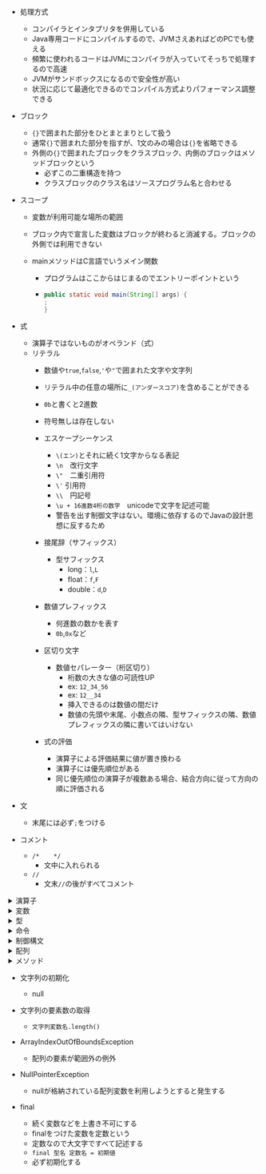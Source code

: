 
- 処理方式
  - コンパイラとインタプリタを併用している
  - Java専用コードにコンパイルするので、JVMさえあればどのPCでも使える
  - 頻繁に使われるコードはJVMにコンパイラが入っていてそっちで処理するので高速
  - JVMがサンドボックスになるので安全性が高い
  - 状況に応じて最適化できるのでコンパイル方式よりパフォーマンス調整できる

- ブロック
  - `{}`で囲まれた部分をひとまとまりとして扱う
  - 通常`{}`で囲まれた部分を指すが、1文のみの場合は`{}`を省略できる
  - 外側の`{}`で囲まれたブロックをクラスブロック、内側のブロックはメソッドブロックという
    - 必ずこの二重構造を持つ
    - クラスブロックのクラス名はソースプログラム名と合わせる

- スコープ
  - 変数が利用可能な場所の範囲
  - ブロック内で宣言した変数はブロックが終わると消滅する。ブロックの外側では利用できない

  - mainメソッドはC言語でいうメイン関数
    - プログラムはここからはじまるのでエントリーポイントという
    - ```Java
      public static void main(String[] args) {
      ;
      }
      ```

- 式
  - 演算子ではないものがオペランド（式）
  - リテラル
    - 数値や`true`,`false`,`'`や`"`で囲まれた文字や文字列
    - リテラル中の任意の場所に`_(アンダースコア)`を含めることができる
    - `0b`と書くと2進数
    - 符号無しは存在しない

    - エスケープシーケンス
      - `\(エン)`とそれに続く1文字からなる表記
      - `\n`　改行文字
      - `\"`　二重引用符
      - `\'` 引用符
      - `\\`　円記号
      - `\u + 16進数4桁の数字`　unicodeで文字を記述可能
      - 警告を出す制御文字はない。環境に依存するのでJavaの設計思想に反するため

    - 接尾辞（サフィックス）
      - 型サフィックス
        - long：`l`,`L`
        - float：`f`,`F`
        - double：`d`,`D`
 
    - 数値プレフィックス
      - 何進数の数かを表す
      - `0b`,`0x`など
       
    - 区切り文字
      - 数値セパレーター（桁区切り）
        - 桁数の大きな値の可読性UP
        - ex: `12_34_56`
        - ex: `12__34`
        - 挿入できるのは数値の間だけ
        - 数値の先頭や末尾、小数点の隣、型サフィックスの隣、数値プレフィックスの隣に書いてはいけない

    - 式の評価
      - 演算子による評価結果に値が置き換わる
      - 演算子には優先順位がある
      - 同じ優先順位の演算子が複数ある場合、結合方向に従って方向の順に評価される

- 文
  - 末尾には必ず`;`をつける

- コメント
  - `/*    */`
    - 文中に入れられる
  - `//       `
    - 文末`//`の後がすべてコメント
   

<details>
<summary>演算子</summary>
  
- 算術演算子
   - 左右の数値オペランドを使って四則計算を行う演算子
     
| 演算子 | 機能 | 優先順位 | 評価の方向 | 評価の例 |
| ---- | ---- | ---- | ---- | ---- |
| + | 加算 | 5 | 左 → 右 | 3 + 5 →8 |
| - | 減算 | 5 | 左 → 右 | 10 - 3 → 7 |
| * | 乗算 | 4 | 左 → 右 | 3 * 2 → 6 |
| / | 除算 | 4 | 左 → 右 | 3.2 / 2 → 1.6  9 / 2 → 4 |
| % | 剰余 | 4 | 左 → 右 | 9 % 2 → 1 |

- 文字列結合演算子
    | コード | 結果 | 起きていること |
    |----|----|----|
    | "文字列" + 10 | 文字列10 | 10が文字列の末尾に連結され、10までの文字列になる |
    | 10 + 10 + "文字列" | 20文字列 | 先に10 + 10が計算され、文字列が連結される |
    | "文字列" + 10 + 'a' | 文字列10a | 文字列に10とaが順に連結されて全体が文字列になる |
    | "文字列" + 10 + 10 | 文字列1010 | 文字列に10と10が順に連結され全体が文字列になる |
    | "文字列" + (10 + 10) | 文字列20 | ()がついているので先に10 + 10が計算され、20が文字列に連結され全体が文字列になる |
    | 'a' + 10 + 10 | 117 | aの文字コードの数字が97で、一文字はint型の文字コードとなるので、97 + 10 + 10されてintの117が出力される |

- 代入演算子
   - `=`演算子
     - 右辺を左辺に代入
     - 優先順位 15
     - 左 ← 右 結合
     - `a = 10` → `a`(中身は10）

- 複合代入演算子
    | 演算子 | 機能 | 優先順位 | 結合 |
    |----|----|----|----|
    | += | 左辺と右辺を加算して左辺に代入 | 15 | 左 ← 右 |
    | -= | 左辺と右辺を減算して左辺に代入 | 15 | 左 ← 右 |
    | *= | 左辺と右辺を乗算して左辺に代入 | 15| 左 ← 右 |
    | /= | 左辺と右辺を除算して左辺に代入 | 15 | 左 ← 右 |
    | %= | 左辺と右辺を除算し、その余りを左辺に代入 | 15 | 左 ← 右 |
    | += | 左辺の後に右辺を連結して代入 | 15 | 左 ← 右 |

- インクリメント/デクリメント演算子
    | 演算子 | 機能 | 優先順位 | 結合 |
    |----|----|----|----|
    | ++ | 値を1増やす | 1 | 左 → 右 |
    | -- | 値を1減らす | 1 | 左 → 右 |
    
- 文字列結合演算子

- 関係演算子
  - `==`
    - 左辺と右辺が等しい
  - `!=`
    - 左辺と右辺が異なる
  - `>`
    - 左辺が右辺より大きい
  - `<`
    - 左辺が右辺より小さい
  - `>=`
    - 左辺が右辺より大きいか等しい
  - `<=`
    - 左辺が右辺より小さいか等しい

- 論理演算子
  - `&&`
    - 左辺と右辺両方の評価が`true`なら、`true`
  - `||`
    - 左辺か右辺どちらか一方でも`true`なら、`true`
  - `!` (否定演算子)
    - `!`に続く条件式に合っていなければ`true`

 - 短絡評価（ショートサーキット）
   - `&&`は左辺が`false`なら右辺の評価は行わない
   - `||`は左辺が`true`なら右辺の評価は行わない

 - 両辺を必ず評価する論理演算子
   - `&`, `|`
     `&`と`|`がそれぞれひとつずつであれば、短絡評価を行わず、両辺を評価する

</details>

<details>
<summary>変数</summary>
	
- 変数宣言
  - `型名 変数名;`
  - ex: `int a;`
  - 宣言時に代入して初期化が可能
    - `型名 変数名 = 値;`
  
- 変数名
  - 変数など自分で名前をつけるものに使える文字を識別子という
  - 1文字目
    - 小文字と大文字の英字、`_(アンダーバー)`、`$(ドル)`
  - 2文字目
    - 1文字目のものに加え、数字
  - 予約語は不可
  - Java8までは`_(アンダーバー)`のみの変数名が利用可能だったが現在は不可
  - 慣習的には、変数名の1文字目は小文字にする。ただし、複数の単語をつなげて変数名にする場合は2つ目以降の単語の先頭を大文字にする

  - 変数を初期化せずコンパイルするとエラーになる

</details>

<details>
<summary>型</summary>
	
- 基本型(プリミティブ型)
  - 整数型
    - 整数型
      - int
        - 整数のデフォルトはint
        - 4バイト
  
      - short
        - 1バイト
        
      - long
        - 8バイト
        
      - byte
        - 1バイト
        
    - 小数型
      - double
        - 実数のデフォルトはdouble
          - 8バイト
          
      - float
        - 4バイト
        
    - 文字
      - char
      - `''`(シングルクォーテーション)で囲む
        - 1文字**2バイト**
        
    - 真偽値
      - boolean
        - `true`か`false`を返す
        - 処理系によるが1バイトが多い
        
- 参照型
  - null
    - 参照型変数に代入可能
    - どこも参照していない状態にする
    - `null`を代入してどこも参照していない状態にすることを「参照を切る」という
      
  - 文字列型
      - Strinig
        - `""`で囲む
        - テキストブロック
          - 改行の多い文字列で直感的に記述する方法
          - 2つの`"""`で囲まれた文字列を表記したままの文字列情報として解釈される
          - 開始の`"""`の後ろには文字列情報を書いてはならず、すぐに改行しなければならない
          - 2つの`"""`の空いたの各行のうち、最も左側に文字を記述した部分を複数行リテラルの左端と見なす
          - 2つの`"""`内の各行の左端までの空間と、後ろの`"""`の前の空間はスペースかタブかどちらかに統一すると実行結果が揃う

- 型変換
  - 小さい型から大きい型に変換する際は明示しなくても自動でやってくれる
  - 大きい型から小さい型に変換する際は明示しないとエラーになる
  - ex: ```Java
          double a = 5.3;
          int b = a; // 「bの値は"5"にならない。エラーになる」
       ```
    - byte型とshort型の変数にint型を代入することは、実害のない範囲で例外的に認められている
       
  - キャスト演算子
    - 変数の前に(型名)を記述すると、`()`内の型に変換する
    - ex: :`int a = (int)3.2;`

  - 演算時の自動型変換
    - 異なる型で演算を行うと、意味的に大きな型に統一されてから演算される
    - byte < short < int < long < float < double

  - byteとshortの演算時強制型変換
    - 演算時も強制的にint型に変換される
    - byte型のb1とb2を足す場合`byte a = b1 + b2`ではなく`int a = b1 + b2`とする

  - 文字列を含む演算時の型変換
    - 片方のオペランドがString型なら、もう一方もString型に変換してから連結する
</details>

<details>
<summary>命令</summary>

- 命令実行の文
  - `呼び出す命令の名前(引数);
- System.out.
  標準出力という意味
- println
  画面に出力して改行
- print
  画面に出力（改行はしない）

- キーボードからの入力を受け取る
  - `String str = new java.util.Scanner(System.in).nextLine();
    - nextLine()は文字列
  - int n = new java.util.Scanner(System.in).nextInt();
    - nextInt()は整数
  - Scanner
    - やや遅い
    - 自動変換(nextInt()など)
    - 簡単な標準入力に
  - BufferedReader
    - 高速
    - 自動変換できない
    - Integer.parseInt()で自分で変換が必要
    - 大量のデータやファイル処理に向いている

- equals
  - 文字列を比較するにはこの関数がいる
  - `文字列型の変数.equals(比較相手の文字列)`

- Math.max(a, b)
  - 引数2つを比較して大きい方を数値が返却される
- 文字列を数値に変換する
  - Integer.parseInt(str)
    - 整数に変換
  - Double.prseDouble(str)
    - 小数に変換
  - ```Java
       String c = "30";
		   System.out.println(Intrger.parseInt(c));
    ```
    - 上記コードも実現可能だが、Double型のcを再利用できないので、再利用したい場合は別で変数をとる
      - ```Java
           String c = "30";
           int n = Interger.parseInt(age);
           System.out.println(n);
        ```

  - Random()
    - Randomメソッドを呼び出す
      - int r = new java.util.Random().nextInt(90);
        - 以下の書き方と同じ
          - Random random = new Random();
          - int r = random.nextInt(90)
        - MathクラスのRandomメソッドでも可能
          - int r = (int)(Math.random()*90);
          - double型しか返らない
    - `nextInt(90)`の場合、0～89が返る。
      1から90にしたい場合は`nextInt(90) + 1`にする

</details>

<details>
<summary>制御構文</summary>

- 条件式
  - 条件式は、評価結果がtrueまたはfalseになるものでなければならない
  - 文字列の比較は`文字列型の変数.equals(比較相手の文字列)`で行う
  - 条件式内に`=`を使用するのは推奨されない

  - 論理演算子を用いた条件式
    - 2つ以上の条件を組み合わせられる
    - ex : `if (a > b && c == 5) {…`

- if文
  - ```Java
       boolean a = true;
       if (a == true) {
         /* 中略 */ ;
      　} else {
         /* 中略 */ ;
        }
    ```
  - if構文の種類
    - if-else構文
      - 通常の、ifの条件式に当てはまればifの中の文を、当てはまらなければelseの中の文を実行する
    - if構文
      - ifの条件式に当てはまらなければ何もしない場合、elseを省略できる
    - if-else if-else構文
      - falseのとき更に別の条件で分岐させる

- switch文
  - 条件式には整数（byte, short, int）、String, char型が使用可能
  - `switch`の直後の条件式は変数名を書く
  - `case`の直後には値を書き、その直後には`-> {処理内容}`を記述する
  - `default -> {処理内容}`の部分は条件に合致しないときの処理が不要な場合は省略可能
  - 値は複数設定でき、その値のcaseにbreakがなくても下のcaseに続くことはない
  - ex : ```Java
            int a = 1;
            switch (a) {
              case 1, 2 -> {
                System.out.println("x");
              }
              case 3 -> {
                System.out.println("y");
              }
              case 4, 5 -> {
                System.out.println("z");
              }
            }
         ```
  - 伝統的なswitch文
    - `case`の次の値の後に`:`をつける
    - `-> {}`は使わない
    - case内の文の最後に`break;`を置くとそのcase内の文の処理が終わるとswitch文を抜け出す
    - `break;`を置かなかった場合、下のcaseも続けて実行される
      - 複数の値を1つのcaseに設定するときは<br>
        `case 1, 2:`もしくは<br>
        ```Java
           case 1:
           case 2:
        ```<br>
        と記述する
        
      - ex : ```Java
                int a = 1;
                switch (a) {
                  case 1, 2:
                    System.out.println("x");
                    break;
                  case 3:
                    System.out.println("y");
                    break;
                  case 4, 5:
                    System.out.println("z");
                } 
             ```
  - switch式
    - 変数にswitch文全体を代入することで、変数を引用したとき、switch文の結果が変数に代入される
    - defaultは省略可能だが、変数に代入する際は必須
    - 伝統的なswitch文は使えない
    - ```Java
         String s = switch (a) {
           case 1 -> "w";
           case 2 -> "x";
           case 3 -> "y";
           default -> "z";
         };
         System.out.println("a");
      ```
      
- while文
  - `while ()`の()内の条件式がtrueの間、直後の{}で囲まれたブロック部分を繰り返し実行する
  - ```Java
       boolean a = true;
    while (a == true) {
      /* 中略 */ ;
    }
    ```

- do-while文
  - 最初に一度は必ず実行する
  - ex : ```Java
            do {
              a--;
            } while (a < 5);
         ```

- for文
  - 決まった回数だけ繰り返す
  - 必ずしも繰り返し条件や繰り返し時処理に利用した変数を、繰り返し条件でも使わなければならないわけではない
  - 繰り返し条件式内の各文は省略可能
      - ex: `for (;;)`
  - ex : ```Java
            for (int i = 0; i < 10; i++) {
              System.out.println("ABC");
            }
         ```

- 制御構造のネスト（入れ子）
  - ```Java
       for (int i = 1; i < 10; i++) {
			   for (int j = 1;  j < 10; j++) {
    ```

- 繰り返しの中断
  - break文
  - continue文
    
</details>

<details>
<summary>配列</summary>

- 配列の宣言
  - `型名[] 変数名`

- 要素の作成と代入
  - `配列変数名 = new 型名[要素数];`
  - ex: `a = new int[5];`

- 配列の宣言と要素の作成を同時に行う
  - `型名[] 配列変数名 = new 型名[要素数];`
  - ex: `int[] a = new int[5];

- 配列の作成と初期化
  - `型名[] 配列変数名 = new 型名[] {値1, 値2...};`または
  - ex: `int[] a = new int[] {10, 20...};`
  - `型名[] 配列変数名 = {値1, 値2...};`でも可
  - ex: `int[] a = {10, 20...};`

- 配列のメモリ
  - 配列変数と要素はメモリ上の別の場所に格納される。配列変数には先頭要素のアドレスが代入される

- 参照
  - 配列変数名を記述すると「この配列の実体のアドレスは○○です」と返す
  - メモリ上のアドレスを代入する変数を参照型という
  - array[n]としたとき、配列arrayからarray[0]のアドレスを見つけ、そこからn個後ろの区画を読み書きする

- 配列の代入
  - 別の配列に配列を代入すると同じ配列を参照するので、片方を変更するともう片方も変わる

- 配列を別の配列にコピーする
  - Arrays.copyOf()
    `型名[] コピー先配列名 = Arrays.copyOf(コピー元配列名, コピーしたい要素数);`
    `int[] copied = Arrays.copyOf(original, original.length);`
    - 要素数を増やすことも可能。その場合、追加分の要素番号の値はデフォルト値になる
  - System.arraycopy()
    - 同じサイズでしかコピーできない
    - コピー範囲を細かく指定可能
    - `System.arraycopy(コピー元配列名, コピー元のコピー開始位置要素番号, コピー先配列名, コピー先のコピー開始位置要素番号, 長さ)`
        ```Java
           int[] original = {10, 20, 30, 40, 50};
           int[] copied = new int[3];
           System.arraycopy(original, 1, copied, 0, 3);
           // コピー先配列出力 20, 30, 40
        ```
    - Arrays.copyOf()より高速

- ガベージコレクション
  - 自動的にどの変数からも参照されなくなったメモリを片付けてくれる仕組み
  - 対象はヒープ領域（動的なメモリ管理を行う場所）
    
- 配列の長さを調べる
  - `配列変数名. length`
    
- 拡張for文
  - 配列の要素を順番に参照する
  - ```Java
       for (型名 任意の変数名 : 配列変数名) {
         ;
       }
    ```
  - ex: ```Java
           for (int value : scores) {
             ;
    	   }
    	```

- 多次元配列
  - 2次元配列の宣言
    - `型名[][]配列変数名 = new 型名[外側の配列の要素数][内側の配列の要素数];`
    - 外側の配列の要素数は省略可能
    - `型名[][] 配列変数名 ={{値1, 値2, 値3}, {値4, 値5, 値6}};`でも可

  - 2次元配列の要素の利用
    - `配列変数名[外側の配列の要素番号][内側の配列の要素番号]`
    
    
 
</details>

<details>
<summary>メソッド</summary>

- 各メソッドの順序は自由。必ずmainメソッドから開始し、mainメソッドの上に他のメソッドが書かれていても、下に書かれていてもどちらでもmainメソッド内で呼び出されていれば問題ない

- メソッドの定義
  - ```Java
       public static void メソッド名() {
         ;
       }
    ```

- メソッドの呼び出し
  - `メソッド名()`

- return文
  - メソッド内でreturn文を記述するとそこでメソッドは終了するので、その後ろの処理は行われない
    
  - メソッドの戻り値
  - 戻り値は一つのみ
    - 引数なしで戻り値のあるメソッド
      - ```Java
           double getAvg() {
           double avg = score /20;
           return avg;

           main() {
           double num = h1.getAvg();
           ```
- オーバーロード（多重定義）
  - 同じ名前のメソッドを定義すること
  - 引数の型が異なるか、引数の数が異なる場合、同じ名前のメソッドを作れる
  - 引数は同じで、戻り値の型だけ異なるものは定義できない
  - シグネチャ
    - メソッド宣言に記述するメソッド名、引数の個数、型、並び順の情報（戻り値の型は含まない）

</details>

- 文字列の初期化
  - null

- 文字列の要素数の取得
  - `文字列変数名.length()`
  

</details>

- ArrayIndexOutOfBoundsException
  - 配列の要素が範囲外の例外

- NullPointerException
  - nullが格納されている配列変数を利用しようとすると発生する


- final
  - 続く変数などを上書き不可にする
  - finalをつけた変数を定数という
  - 定数なので大文字ですべて記述する
  - `final 型名 定数名 = 初期値`
  - 必ず初期化する
    
